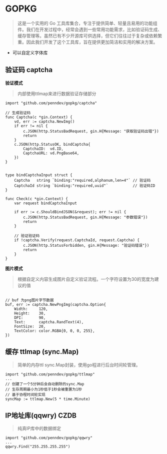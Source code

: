 # GOPKG

> 这是一个实用的 Go 工具库集合，专注于提供简单、轻量且易用的功能组件。我们在开发过程中，经常会遇到一些常用功能需求，比如验证码生成、缓存管理等。虽然已有不少开源库可供选择，但它们往往过于复杂或依赖繁重。因此我们开发了这个工具库，旨在提供更加简洁和实用的解决方案。

- 可以自定义字体库

## 验证码 captcha

**验证模式**
> 内部使用ttlmap来进行数据验证存储部分

```golang
import "github.com/penndev/gopkg/captcha"

// 生成验证码
func Captcha(c *gin.Context) {
	vd, err := captcha.NewImg()
	if err != nil {
		c.JSON(http.StatusBadRequest, gin.H{Message: "获取验证码出错"})
		return
	}
	c.JSON(http.StatusOK, bindCaptcha{
		CaptchaID:  vd.ID,
		CaptchaURL: vd.PngBase64,
	})
}


type bindCaptchaInput struct {
	Captcha   string `binding:"required,alphanum,len=4"` // 验证码
	CaptchaId string `binding:"required,uuid"`           // 验证码ID
}

func Check(c *gin.Context) {
	var request bindCaptchaInput

	if err := c.ShouldBindJSON(&request); err != nil {
		c.JSON(http.StatusBadRequest, gin.H{Message: "参数错误"})
		return
	}

	// 验证验证码
	if !captcha.Verify(request.CaptchaId, request.Captcha) {
		c.JSON(http.StatusForbidden, gin.H{Message: "验证码错误"})
		return
	}
}

```

**图片模式** 

> 根据自定义内容生成图片自定义验证流程。一个字符设置为30的宽度为建议的值

```golang

// buf 为png图片字节数据
buf, err := captcha.NewPngImg(captcha.Option{
    Width:     120,
    Height:    30,
    DPI:       90,
    Text:      captcha.RandText(4),
    FontSize:  20,
    TextColor: color.RGBA{0, 0, 0, 255},
})

```

## 缓存 ttlmap (sync.Map)
> 简单的内存ttl sync.Map封装，使用go程进行后台时间轮管理。


```golang
import "github.com/penndev/gopkg/ttlmap"
...
// 创建了一个5分钟后会自动删除的sync.Map
// 生存周期最小为1秒低于1秒会被重置为1秒
// 基于协程时间轮实现
syncMap := ttlmap.New(5 * time.Minute)
```

## IP地址库(qqwry) CZDB
> 纯真IP库中的数据绑定

```golang
import "github.com/penndev/gopkg/qqwry"
...
qqwry.Find("255.255.255.255")
```
